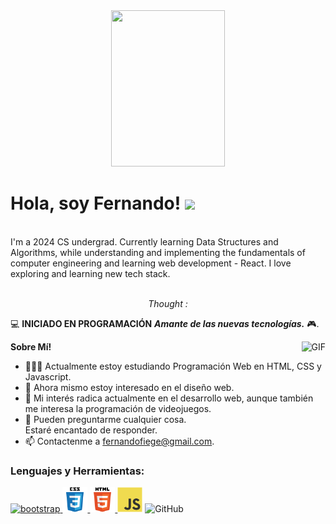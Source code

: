 <div align="center"><img src="https://github.com/Mo-Alsehli/Mo-Alsehli/assets/98949843/7b841857-16fb-422d-9297-be42e3eaf3a9" height = 250px width = 60%  /></div>

# Hola, soy Fernando! <img src="https://media.giphy.com/media/hVa6t0WpoDOk7Pxb7l/giphy.gif" width="50">
<br/>
I'm a 2024 CS undergrad. Currently learning Data Structures and Algorithms, while understanding and implementing the fundamentals of computer engineering and learning web development - React. I love exploring and learning new tech stack. 
<br/>
<br/>
<p align="center">
<i align="center">Thought : </i></b>
 </p>

 💻​ **INICIADO EN PROGRAMACIÓN**  ***Amante de las nuevas tecnologías.*** 🎮​.
 
<img align="right" alt="GIF" src="https://media1.giphy.com/media/v1.Y2lkPTc5MGI3NjExam80dDJtMG44Z3ZiNjMzczdwd3h4b3AwZzhlcHYybDJ5azF1NXR4aCZlcD12MV9pbnRlcm5hbF9naWZfYnlfaWQmY3Q9Zw/tDfClZn3KzGpSL2PXk/giphy.gif"/>
  

**Sobre Mí!**

- 👨🏽‍💻 Actualmente estoy estudiando Programación Web en HTML, CSS y Javascript.
- 🌱 Ahora mismo estoy interesado en el diseño web. 
- 🤔 Mi interés radica actualmente en el desarrollo web, aunque también me interesa la programación de videojuegos.
- 💬 Pueden preguntarme cualquier cosa.<br>Estaré encantado de responder.
- 📫 Contactenme a [fernandofiege@gmail.com](mailto:fernandofiege@gmail.com).

<h3 align="left">Lenguajes y Herramientas:</h3>
<p align="left"> <a href="https://getbootstrap.com" target="_blank" rel="noreferrer"> <img src="https://cdn.jsdelivr.net/gh/devicons/devicon@latest/icons/bootstrap/bootstrap-original.svg" alt="bootstrap" width="40" height="40"/> <img src="https://raw.githubusercontent.com/devicons/devicon/master/icons/css3/css3-original-wordmark.svg" alt="css3" width="40" height="40"/> </a> <a href="https://git-scm.com/" target="_blank" rel="noreferrer">  <img src="https://raw.githubusercontent.com/devicons/devicon/master/icons/html5/html5-original-wordmark.svg" alt="html5" width="40" height="40"/> </a> <img src="https://raw.githubusercontent.com/devicons/devicon/master/icons/javascript/javascript-original.svg" alt="javascript" width="40" height="40"/> </a> <a href="https://github.com/"></a> 
<img src="https://cdn.jsdelivr.net/gh/devicons/devicon@latest/icons/github/github-original.svg" alt="GitHub" width="40" height="40"/> </p><br>
             
            
            




